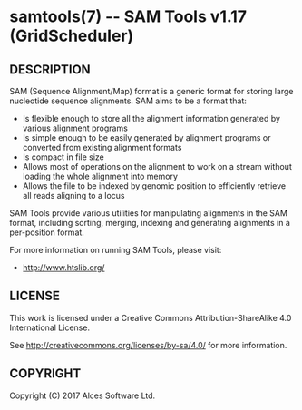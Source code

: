 # samtools(7) -- SAM Tools v1.17 (GridScheduler)

## DESCRIPTION

SAM (Sequence Alignment/Map) format is a generic format for storing
large nucleotide sequence alignments. SAM aims to be a format that:

  * Is flexible enough to store all the alignment information
    generated by various alignment programs
  * Is simple enough to be easily generated by alignment programs or
    converted from existing alignment formats
  * Is compact in file size
  * Allows most of operations on the alignment to work on a stream
    without loading the whole alignment into memory
  * Allows the file to be indexed by genomic position to efficiently
    retrieve all reads aligning to a locus

SAM Tools provide various utilities for manipulating alignments in
the SAM format, including sorting, merging, indexing and generating
alignments in a per-position format.

For more information on running SAM Tools, please visit:
  * <http://www.htslib.org/>

## LICENSE

This work is licensed under a Creative Commons Attribution-ShareAlike
4.0 International License.

See <http://creativecommons.org/licenses/by-sa/4.0/> for more
information.

## COPYRIGHT

Copyright (C) 2017 Alces Software Ltd.

